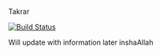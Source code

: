 Takrar

[![Build Status](https://app.travis-ci.com/yoyomanzoortanwir/takrar.svg?branch=main)](https://app.travis-ci.com/yoyomanzoortanwir/takrar)

Will update with information later inshaAllah
